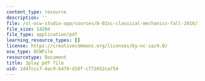 ```yaml
---
content_type: resource
description: ''
file: /ol-ocw-studio-app/courses/8-01sc-classical-mechanics-fall-2016/1d47ccc74ac9b478d18fc771652ca754_0EMIK-6LUE4.pdf
file_size: 14204
file_type: application/pdf
learning_resource_types: []
license: https://creativecommons.org/licenses/by-nc-sa/4.0/
ocw_type: OCWFile
resourcetype: Document
title: 3play pdf file
uid: 1d47ccc7-4ac9-b478-d18f-c771652ca754
---
```

